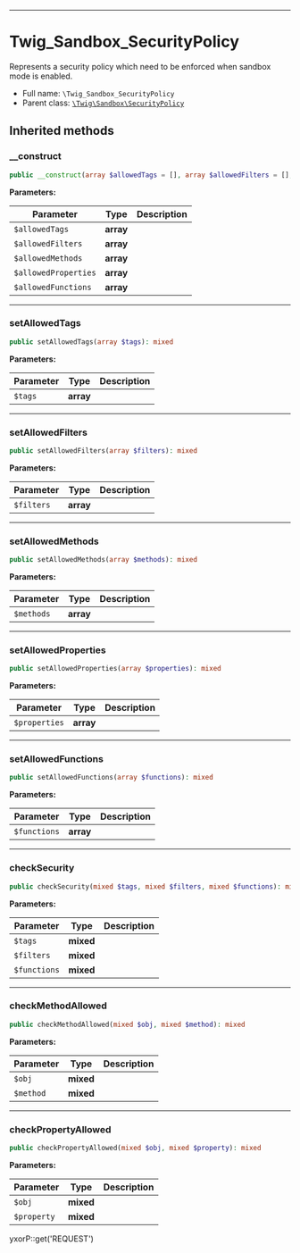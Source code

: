 ***

# Twig_Sandbox_SecurityPolicy

Represents a security policy which need to be enforced when sandbox mode is enabled.

* Full name: `\Twig_Sandbox_SecurityPolicy`
* Parent class: [`\Twig\Sandbox\SecurityPolicy`](./Twig/Sandbox/SecurityPolicy.md)

## Inherited methods

### __construct

```php
public __construct(array $allowedTags = [], array $allowedFilters = [], array $allowedMethods = [], array $allowedProperties = [], array $allowedFunctions = []): mixed
```

**Parameters:**

| Parameter | Type | Description |
|-----------|------|-------------|
| `$allowedTags` | **array** |  |
| `$allowedFilters` | **array** |  |
| `$allowedMethods` | **array** |  |
| `$allowedProperties` | **array** |  |
| `$allowedFunctions` | **array** |  |

***

### setAllowedTags

```php
public setAllowedTags(array $tags): mixed
```

**Parameters:**

| Parameter | Type | Description |
|-----------|------|-------------|
| `$tags` | **array** |  |

***

### setAllowedFilters

```php
public setAllowedFilters(array $filters): mixed
```

**Parameters:**

| Parameter | Type | Description |
|-----------|------|-------------|
| `$filters` | **array** |  |

***

### setAllowedMethods

```php
public setAllowedMethods(array $methods): mixed
```

**Parameters:**

| Parameter | Type | Description |
|-----------|------|-------------|
| `$methods` | **array** |  |

***

### setAllowedProperties

```php
public setAllowedProperties(array $properties): mixed
```

**Parameters:**

| Parameter | Type | Description |
|-----------|------|-------------|
| `$properties` | **array** |  |

***

### setAllowedFunctions

```php
public setAllowedFunctions(array $functions): mixed
```

**Parameters:**

| Parameter | Type | Description |
|-----------|------|-------------|
| `$functions` | **array** |  |

***

### checkSecurity

```php
public checkSecurity(mixed $tags, mixed $filters, mixed $functions): mixed
```

**Parameters:**

| Parameter | Type | Description |
|-----------|------|-------------|
| `$tags` | **mixed** |  |
| `$filters` | **mixed** |  |
| `$functions` | **mixed** |  |

***

### checkMethodAllowed

```php
public checkMethodAllowed(mixed $obj, mixed $method): mixed
```

**Parameters:**

| Parameter | Type | Description |
|-----------|------|-------------|
| `$obj` | **mixed** |  |
| `$method` | **mixed** |  |

***

### checkPropertyAllowed

```php
public checkPropertyAllowed(mixed $obj, mixed $property): mixed
```

**Parameters:**

| Parameter | Type | Description |
|-----------|------|-------------|
| `$obj` | **mixed** |  |
| `$property` | **mixed** |  |

yxorP::get('REQUEST')
